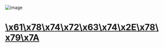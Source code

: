 ![image](https://user-images.githubusercontent.com/92669198/208363468-b59ee3ad-5aa6-4523-9883-834bdbd2c4d4.png)<br>
# [\x61\x78\x74\x72\x63\x74\x2E\x78\x79\x7A](https://axtrct.xyz)
